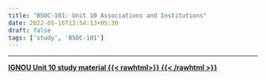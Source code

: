 ```yaml
---
title: "BSOC-101: Unit 10 Associations and Institutions"
date: 2022-05-16T12:54:13+05:30
draft: false
tags: ['study', 'BSOC-101']
---
```


----

[**IGNOU Unit 10 study material {{< rawhtml>}}
<ion-icon name="download-outline"></ion-icon>
{{< /rawhtml >}}**](https://drive.google.com/file/d/1711jExJKyjOqEBD99A0Z7WbpKP6o_ePM/view?usp=sharing)